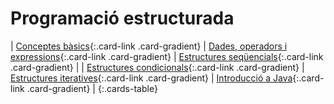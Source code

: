 # Programació estructurada

| [Conceptes bàsics](uf1nf1a01.md){:.card-link .card-gradient} | [Dades, operadors i expressions](uf1nf1a02.md){:.card-link .card-gradient} | [Estructures seqüencials](uf1nf1a03.md){:.card-link .card-gradient} |
| [Estructures condicionals](uf1nf1a04.md){:.card-link .card-gradient} | [Estructures iteratives](uf1nf1a05.md){:.card-link .card-gradient} | [Introducció a Java](uf1nf1a06.md){:.card-link .card-gradient} |
{:.cards-table}
